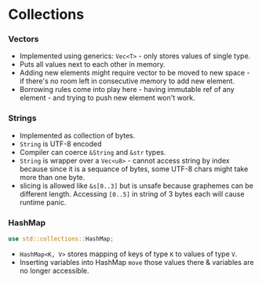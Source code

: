 # Collections

### Vectors

* Implemented using generics: `Vec<T>` - only stores values of single type.
* Puts all values next to each other in memory.
* Adding new elements might require vector to be moved to new space - if there's no room left
  in consecutive memory to add new element.
* Borrowing rules come into play here - having immutable ref of any element - and trying to
  push new element won't work.

### Strings

* Implemented as collection of bytes.
* `String` is UTF-8 encoded
* Compiler can coerce `&String` and `&str` types.
* `String` is wrapper over a `Vec<u8>` - cannot access string by index because since it is a sequance of bytes, some UTF-8 chars might take more than one byte.
* slicing is allowed like `&s[0..3]` but is unsafe because graphemes can be different length.
  Accessing `[0..5]` in string of 3 bytes each will cause runtime panic.

### HashMap

```rust
use std::collections::HashMap;
```

* `HashMap<K, V>` stores mapping of keys of type `K` to values of type `V`.
* Inserting variables into HashMap `move` those values there & variables are no longer accessible.
